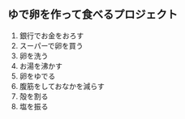 ゆで卵を作って食べるプロジェクト
---
1. 銀行でお金をおろす
2. スーパーで卵を買う
3. 卵を洗う
4. お湯を沸かす
5. 卵をゆでる
6. 腹筋をしておなかを減らす
7. 殻を割る
8. 塩を振る
